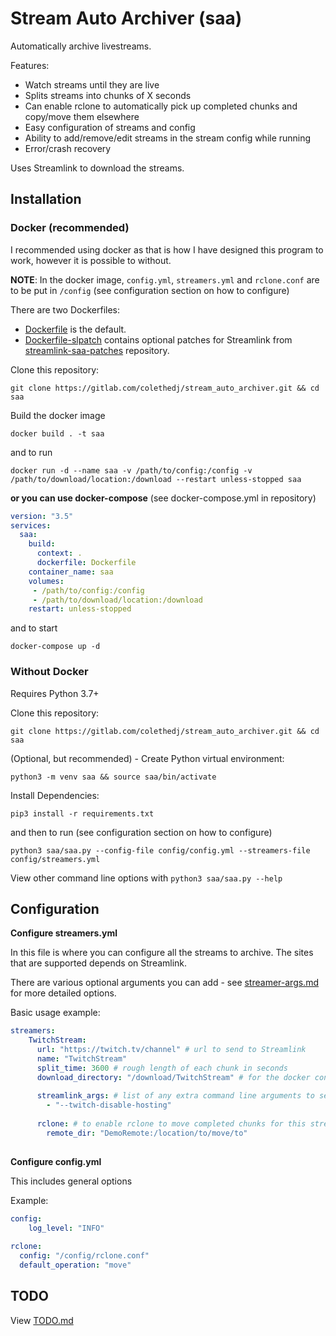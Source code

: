 # Stream Auto Archiver (saa)

Automatically archive livestreams.

Features:
- Watch streams until they are live
- Splits streams into chunks of X seconds
- Can enable rclone to automatically pick up completed chunks and copy/move them elsewhere
- Easy configuration of streams and config
- Ability to add/remove/edit streams in the stream config while running
- Error/crash recovery


Uses Streamlink to download the streams. 


## Installation

### Docker (recommended)

I recommended using docker as that is how I have designed this program to work, however it is possible to without.

**NOTE**: In the docker image, `config.yml`, `streamers.yml` and `rclone.conf` are to be put in `/config` (see configuration section on how to configure)

There are two Dockerfiles: 
 - [Dockerfile](Dockerfile) is the default. 
 - [Dockerfile-slpatch](Dockerfile-slpatch) contains optional patches for Streamlink from [streamlink-saa-patches](https://gitlab.com/colethedj/streamlink-saa-patches) repository.

Clone this repository:

    git clone https://gitlab.com/colethedj/stream_auto_archiver.git && cd saa
    
Build the docker image
    
    docker build . -t saa
  
and to run

    docker run -d --name saa -v /path/to/config:/config -v /path/to/download/location:/download --restart unless-stopped saa



**or you can use docker-compose**
(see docker-compose.yml in repository)


```yaml
version: "3.5"
services:
  saa:
    build:
      context: .
      dockerfile: Dockerfile
    container_name: saa
    volumes:
     - /path/to/config:/config
     - /path/to/download/location:/download
    restart: unless-stopped
```

and to start

    docker-compose up -d
    
    
### Without Docker

Requires Python 3.7+ 

Clone this repository:

    git clone https://gitlab.com/colethedj/stream_auto_archiver.git && cd saa

(Optional, but recommended) - Create Python virtual environment:

    python3 -m venv saa && source saa/bin/activate

Install Dependencies:
    
    pip3 install -r requirements.txt

and then to run (see configuration section on how to configure)
    
    python3 saa/saa.py --config-file config/config.yml --streamers-file config/streamers.yml
  
View other command line options with `python3 saa/saa.py --help`

## Configuration
 
**Configure streamers.yml**

In this file is where you can configure all the streams to archive. 
The sites that are supported depends on Streamlink. 

There are various optional arguments you can add - see [streamer-args.md](docs/streamer-args.md) for more detailed options.

Basic usage example:
```yaml
streamers:
    TwitchStream:
      url: "https://twitch.tv/channel" # url to send to Streamlink
      name: "TwitchStream" 
      split_time: 3600 # rough length of each chunk in seconds
      download_directory: "/download/TwitchStream" # for the docker container make sure this is /download
      
      streamlink_args: # list of any extra command line arguments to send to Streamlink
        - "--twitch-disable-hosting"
        
      rclone: # to enable rclone to move completed chunks for this stream (optional)
        remote_dir: "DemoRemote:/location/to/move/to"
    
```

**Configure config.yml**

This includes general options

Example:
```yaml
config:
    log_level: "INFO"
    
rclone:
  config: "/config/rclone.conf"
  default_operation: "move"
```



## TODO

View [TODO.md](TODO.md)
